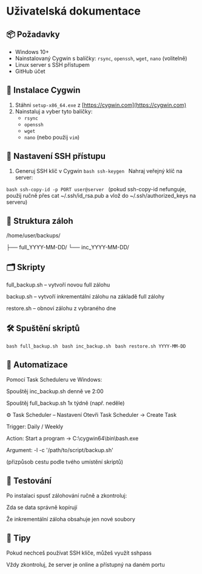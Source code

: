 # Uživatelská dokumentace

## 📦 Požadavky
- Windows 10+
- Nainstalovaný Cygwin s balíčky: `rsync`, `openssh`, `wget`, `nano` (volitelně)
- Linux server s SSH přístupem
- GitHub účet

## 🧰 Instalace Cygwin
1. Stáhni `setup-x86_64.exe` z [https://cygwin.com](https://cygwin.com)
2. Nainstaluj a vyber tyto balíčky:
   - `rsync`
   - `openssh`
   - `wget`
   - `nano` (nebo použij `vim`)

## 🔑 Nastavení SSH přístupu
1. Generuj SSH klíč v Cygwin
```bash ssh-keygen ```
Nahraj veřejný klíč na server:


```bash ssh-copy-id -p PORT user@server ```
(pokud ssh-copy-id nefunguje, použij ručně přes cat ~/.ssh/id_rsa.pub a vlož do ~/.ssh/authorized_keys na serveru)

## 📁 Struktura záloh
/home/user/backups/

├── full_YYYY-MM-DD/
└── inc_YYYY-MM-DD/

## 🗂️ Skripty
full_backup.sh – vytvoří novou full zálohu

backup.sh – vytvoří inkrementální zálohu na základě full zálohy

restore.sh – obnoví zálohu z vybraného dne

## 🛠️ Spuštění skriptů
```bash full_backup.sh ```
```bash inc_backup.sh ```
```bash restore.sh YYYY-MM-DD ```

## 📅 Automatizace
Pomocí Task Scheduleru ve Windows:

Spouštěj inc_backup.sh denně ve 2:00

Spouštěj full_backup.sh 1x týdně (např. neděle)

⚙️ Task Scheduler – Nastavení
Otevři Task Scheduler → Create Task

Trigger: Daily / Weekly

Action: Start a program → C:\cygwin64\bin\bash.exe

Argument: -l -c '/path/to/script/backup.sh'

(přizpůsob cestu podle tvého umístění skriptů)

## 🧪 Testování
Po instalaci spusť zálohování ručně a zkontroluj:

Zda se data správně kopírují

Že inkrementální záloha obsahuje jen nové soubory

## 💬 Tipy
Pokud nechceš používat SSH klíče, můžeš využít sshpass

Vždy zkontroluj, že server je online a přístupný na daném portu
